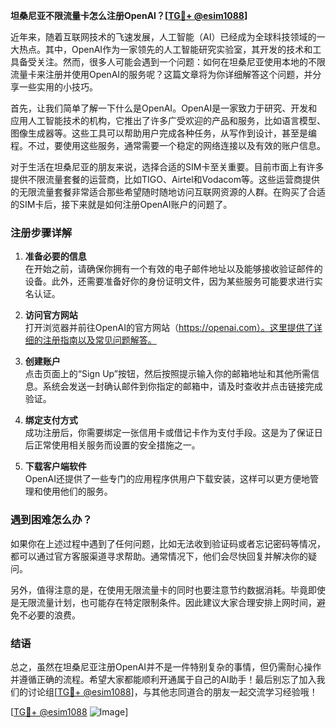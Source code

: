 **坦桑尼亚不限流量卡怎么注册OpenAI？[[TG💪+ @esim1088](https://t.me/s/esim1088)]**

近年来，随着互联网技术的飞速发展，人工智能（AI）已经成为全球科技领域的一大热点。其中，OpenAI作为一家领先的人工智能研究实验室，其开发的技术和工具备受关注。然而，很多人可能会遇到一个问题：如何在坦桑尼亚使用本地的不限流量卡来注册并使用OpenAI的服务呢？这篇文章将为你详细解答这个问题，并分享一些实用的小技巧。

首先，让我们简单了解一下什么是OpenAI。OpenAI是一家致力于研究、开发和应用人工智能技术的机构，它推出了许多广受欢迎的产品和服务，比如语言模型、图像生成器等。这些工具可以帮助用户完成各种任务，从写作到设计，甚至是编程。不过，要使用这些服务，通常需要一个稳定的网络连接以及有效的账户信息。

对于生活在坦桑尼亚的朋友来说，选择合适的SIM卡至关重要。目前市面上有许多提供不限流量套餐的运营商，比如TIGO、Airtel和Vodacom等。这些运营商提供的无限流量套餐非常适合那些希望随时随地访问互联网资源的人群。在购买了合适的SIM卡后，接下来就是如何注册OpenAI账户的问题了。

### 注册步骤详解

1. **准备必要的信息**  
   在开始之前，请确保你拥有一个有效的电子邮件地址以及能够接收验证邮件的设备。此外，还需要准备好你的身份证明文件，因为某些服务可能要求进行实名认证。

2. **访问官方网站**  
   打开浏览器并前往OpenAI的官方网站（https://openai.com）。这里提供了详细的注册指南以及常见问题解答。

3. **创建账户**  
   点击页面上的“Sign Up”按钮，然后按照提示输入你的邮箱地址和其他所需信息。系统会发送一封确认邮件到你指定的邮箱中，请及时查收并点击链接完成验证。

4. **绑定支付方式**  
   成功注册后，你需要绑定一张信用卡或借记卡作为支付手段。这是为了保证日后正常使用相关服务而设置的安全措施之一。

5. **下载客户端软件**  
   OpenAI还提供了一些专门的应用程序供用户下载安装，这样可以更方便地管理和使用他们的服务。

### 遇到困难怎么办？

如果你在上述过程中遇到了任何问题，比如无法收到验证码或者忘记密码等情况，都可以通过官方客服渠道寻求帮助。通常情况下，他们会尽快回复并解决你的疑问。

另外，值得注意的是，在使用无限流量卡的同时也要注意节约数据消耗。毕竟即使是无限流量计划，也可能存在特定限制条件。因此建议大家合理安排上网时间，避免不必要的浪费。

### 结语

总之，虽然在坦桑尼亚注册OpenAI并不是一件特别复杂的事情，但仍需耐心操作并遵循正确的流程。希望大家都能顺利开通属于自己的AI助手！最后别忘了加入我们的讨论组[[TG💪+ @esim1088](https://t.me/s/esim1088)]，与其他志同道合的朋友一起交流学习经验哦！

[[TG💪+ @esim1088](https://t.me/s/esim1088) ![Image](https://i.postimg.cc/4NQfJmqS/Snipaste-2025-05-13-00-14-12.png)]